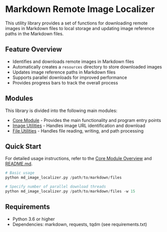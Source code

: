 # Markdown Remote Image Localizer

This utility library provides a set of functions for downloading remote images in Markdown files to local storage and updating image reference paths in the Markdown files.

## Feature Overview

- Identifies and downloads remote images in Markdown files
- Automatically creates a `resources` directory to store downloaded images
- Updates image reference paths in Markdown files
- Supports parallel downloads for improved performance
- Provides progress bars to track the overall process

## Modules

This library is divided into the following main modules:

- [Core Module](./core/overview.md) - Provides the main functionality and program entry points
- [Image Utilities](./image-utils/overview.md) - Handles image URL identification and download
- [File Utilities](./file-utils/overview.md) - Handles file reading, writing, and path processing

## Quick Start

For detailed usage instructions, refer to the [Core Module Overview](./core/overview.md) and [README.md](../README.md).

```python
# Basic usage
python md_image_localizer.py /path/to/markdown/files

# Specify number of parallel download threads
python md_image_localizer.py /path/to/markdown/files -w 15
```

## Requirements

- Python 3.6 or higher
- Dependencies: markdown, requests, tqdm (see requirements.txt) 